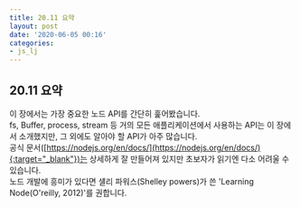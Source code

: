 ```yaml
---
title: 20.11 요약
layout: post
date: '2020-06-05 00:16'
categories:
- js_lj
---
```


## 20.11 요약

이 장에서는 가장 중요한 노드 API를 간단히 훑어봤습니다.  
fs, Buffer, process, stream 등 거의 모든 애플리케이션에서 사용하는 API는 이 장에서 소개했지만, 
그 외에도 알아야 할 API가 아주 많습니다.  
공식 문서([https://nodejs.org/en/docs/](https://nodejs.org/en/docs/){:target="_blank"})는 상세하게
잘 만들어져 있지만 초보자가 읽기엔 다소 어려울 수 있습니다.  
노드 개발에 흥미가 있다면 섈리 파워스(Shelley powers)가 쓴 'Learning Node(O'reilly, 2012)'를 권합니다.





















